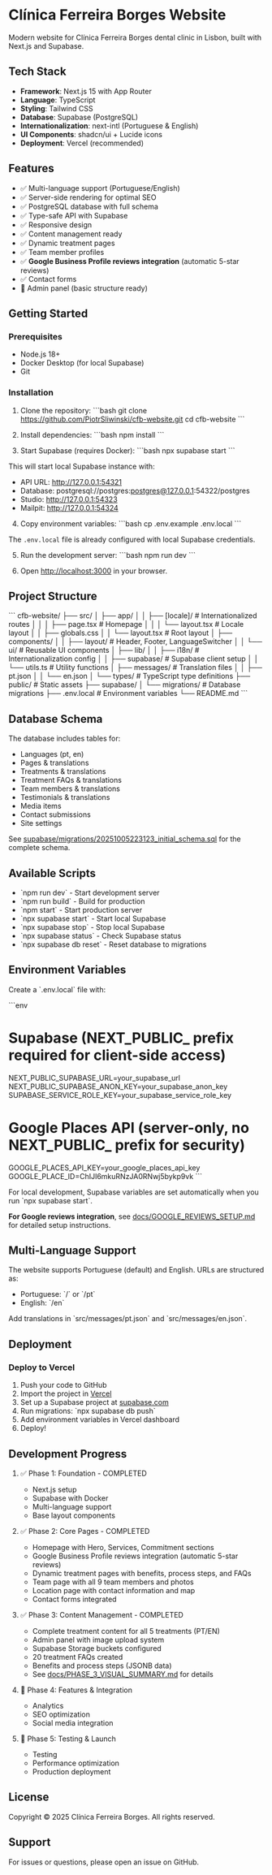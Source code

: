 # Clínica Ferreira Borges Website

Modern website for Clínica Ferreira Borges dental clinic in Lisbon, built with Next.js and Supabase.

## Tech Stack

- **Framework**: Next.js 15 with App Router
- **Language**: TypeScript
- **Styling**: Tailwind CSS
- **Database**: Supabase (PostgreSQL)
- **Internationalization**: next-intl (Portuguese & English)
- **UI Components**: shadcn/ui + Lucide icons
- **Deployment**: Vercel (recommended)

## Features

- ✅ Multi-language support (Portuguese/English)
- ✅ Server-side rendering for optimal SEO
- ✅ PostgreSQL database with full schema
- ✅ Type-safe API with Supabase
- ✅ Responsive design
- ✅ Content management ready
- ✅ Dynamic treatment pages
- ✅ Team member profiles
- ✅ **Google Business Profile reviews integration** (automatic 5-star reviews)
- ✅ Contact forms
- 🚧 Admin panel (basic structure ready)

## Getting Started

### Prerequisites

- Node.js 18+
- Docker Desktop (for local Supabase)
- Git

### Installation

1. Clone the repository:
\`\`\`bash
git clone https://github.com/PiotrSliwinski/cfb-website.git
cd cfb-website
\`\`\`

2. Install dependencies:
\`\`\`bash
npm install
\`\`\`

3. Start Supabase (requires Docker):
\`\`\`bash
npx supabase start
\`\`\`

This will start local Supabase instance with:
- API URL: http://127.0.0.1:54321
- Database: postgresql://postgres:postgres@127.0.0.1:54322/postgres
- Studio: http://127.0.0.1:54323
- Mailpit: http://127.0.0.1:54324

4. Copy environment variables:
\`\`\`bash
cp .env.example .env.local
\`\`\`

The `.env.local` file is already configured with local Supabase credentials.

5. Run the development server:
\`\`\`bash
npm run dev
\`\`\`

6. Open [http://localhost:3000](http://localhost:3000) in your browser.

## Project Structure

\`\`\`
cfb-website/
├── src/
│   ├── app/
│   │   ├── [locale]/          # Internationalized routes
│   │   │   ├── page.tsx       # Homepage
│   │   │   └── layout.tsx     # Locale layout
│   │   ├── globals.css
│   │   └── layout.tsx         # Root layout
│   ├── components/
│   │   ├── layout/            # Header, Footer, LanguageSwitcher
│   │   └── ui/                # Reusable UI components
│   ├── lib/
│   │   ├── i18n/              # Internationalization config
│   │   ├── supabase/          # Supabase client setup
│   │   └── utils.ts           # Utility functions
│   ├── messages/              # Translation files
│   │   ├── pt.json
│   │   └── en.json
│   └── types/                 # TypeScript type definitions
├── public/                    # Static assets
├── supabase/
│   └── migrations/            # Database migrations
├── .env.local                 # Environment variables
└── README.md
\`\`\`

## Database Schema

The database includes tables for:
- Languages (pt, en)
- Pages & translations
- Treatments & translations
- Treatment FAQs & translations
- Team members & translations
- Testimonials & translations
- Media items
- Contact submissions
- Site settings

See [supabase/migrations/20251005223123_initial_schema.sql](supabase/migrations/20251005223123_initial_schema.sql) for the complete schema.

## Available Scripts

- \`npm run dev\` - Start development server
- \`npm run build\` - Build for production
- \`npm start\` - Start production server
- \`npx supabase start\` - Start local Supabase
- \`npx supabase stop\` - Stop local Supabase
- \`npx supabase status\` - Check Supabase status
- \`npx supabase db reset\` - Reset database to migrations

## Environment Variables

Create a \`.env.local\` file with:

\`\`\`env
# Supabase (NEXT_PUBLIC_ prefix required for client-side access)
NEXT_PUBLIC_SUPABASE_URL=your_supabase_url
NEXT_PUBLIC_SUPABASE_ANON_KEY=your_supabase_anon_key
SUPABASE_SERVICE_ROLE_KEY=your_supabase_service_role_key

# Google Places API (server-only, no NEXT_PUBLIC_ prefix for security)
GOOGLE_PLACES_API_KEY=your_google_places_api_key
GOOGLE_PLACE_ID=ChIJI6mkuRNzJA0RNwj5bykp9vk
\`\`\`

For local development, Supabase variables are set automatically when you run \`npx supabase start\`.

**For Google reviews integration**, see [docs/GOOGLE_REVIEWS_SETUP.md](docs/GOOGLE_REVIEWS_SETUP.md) for detailed setup instructions.

## Multi-Language Support

The website supports Portuguese (default) and English. URLs are structured as:
- Portuguese: \`/\` or \`/pt\`
- English: \`/en\`

Add translations in \`src/messages/pt.json\` and \`src/messages/en.json\`.

## Deployment

### Deploy to Vercel

1. Push your code to GitHub
2. Import the project in [Vercel](https://vercel.com)
3. Set up a Supabase project at [supabase.com](https://supabase.com)
4. Run migrations: \`npx supabase db push\`
5. Add environment variables in Vercel dashboard
6. Deploy!

## Development Progress

1. ✅ Phase 1: Foundation - COMPLETED
   - Next.js setup
   - Supabase with Docker
   - Multi-language support
   - Base layout components

2. ✅ Phase 2: Core Pages - COMPLETED
   - Homepage with Hero, Services, Commitment sections
   - Google Business Profile reviews integration (automatic 5-star reviews)
   - Dynamic treatment pages with benefits, process steps, and FAQs
   - Team page with all 9 team members and photos
   - Location page with contact information and map
   - Contact forms integrated

3. ✅ Phase 3: Content Management - COMPLETED
   - Complete treatment content for all 5 treatments (PT/EN)
   - Admin panel with image upload system
   - Supabase Storage buckets configured
   - 20 treatment FAQs created
   - Benefits and process steps (JSONB data)
   - See [docs/PHASE_3_VISUAL_SUMMARY.md](docs/PHASE_3_VISUAL_SUMMARY.md) for details

4. 🚧 Phase 4: Features & Integration
   - Analytics
   - SEO optimization
   - Social media integration

5. 🚧 Phase 5: Testing & Launch
   - Testing
   - Performance optimization
   - Production deployment

## License

Copyright © 2025 Clínica Ferreira Borges. All rights reserved.

## Support

For issues or questions, please open an issue on GitHub.
